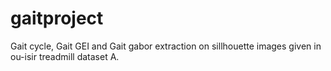 # gaitproject
Gait cycle, Gait GEI and Gait gabor extraction on sillhouette images given in ou-isir treadmill dataset A.
